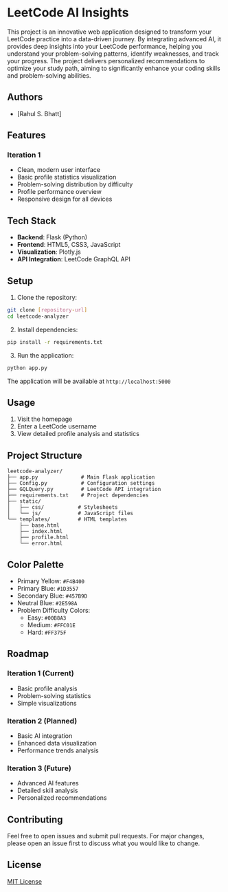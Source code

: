 # LeetCode AI Insights

This project is an innovative web application designed to transform your LeetCode practice into a data-driven journey. By integrating advanced AI, it provides deep insights into your LeetCode performance, helping you understand your problem-solving patterns, identify weaknesses, and track your progress. The project delivers personalized recommendations to optimize your study path, aiming to significantly enhance your coding skills and problem-solving abilities.

## Authors

- [Rahul S. Bhatt]

## Features

### Iteration 1

- Clean, modern user interface
- Basic profile statistics visualization
- Problem-solving distribution by difficulty
- Profile performance overview
- Responsive design for all devices


## Tech Stack

- **Backend**: Flask (Python)
- **Frontend**: HTML5, CSS3, JavaScript
- **Visualization**: Plotly.js
- **API Integration**: LeetCode GraphQL API

## Setup

1. Clone the repository:
```bash
git clone [repository-url]
cd leetcode-analyzer
```

2. Install dependencies:
```bash
pip install -r requirements.txt
```

3. Run the application:
```bash
python app.py
```

The application will be available at `http://localhost:5000`

## Usage

1. Visit the homepage
2. Enter a LeetCode username
3. View detailed profile analysis and statistics

## Project Structure

```
leetcode-analyzer/
├── app.py              # Main Flask application
├── Config.py           # Configuration settings
├── GQLQuery.py         # LeetCode API integration
├── requirements.txt    # Project dependencies
├── static/
│   ├── css/           # Stylesheets
│   └── js/            # JavaScript files
└── templates/         # HTML templates
    ├── base.html
    ├── index.html
    ├── profile.html
    └── error.html
```

## Color Palette

- Primary Yellow: `#F4B400`
- Primary Blue: `#1D3557`
- Secondary Blue: `#457B9D`
- Neutral Blue: `#2E598A`
- Problem Difficulty Colors:
  - Easy: `#00B8A3`
  - Medium: `#FFC01E`
  - Hard: `#FF375F`

## Roadmap

### Iteration 1 (Current)
- Basic profile analysis
- Problem-solving statistics
- Simple visualizations

### Iteration 2 (Planned)
- Basic AI integration
- Enhanced data visualization
- Performance trends analysis

### Iteration 3 (Future)
- Advanced AI features
- Detailed skill analysis
- Personalized recommendations

## Contributing

Feel free to open issues and submit pull requests. For major changes, please open an issue first to discuss what you would like to change.

## License

[MIT License](LICENSE)